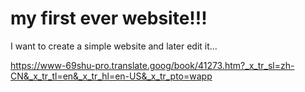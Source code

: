 # my first ever website!!!
I want to create a simple website and later edit it... 

https://www-69shu-pro.translate.goog/book/41273.htm?_x_tr_sl=zh-CN&_x_tr_tl=en&_x_tr_hl=en-US&_x_tr_pto=wapp
